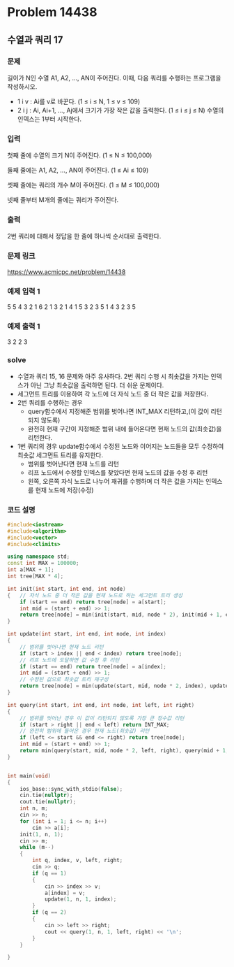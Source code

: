 # Problem 14438

## 수열과 쿼리 17

### 문제
길이가 N인 수열 A1, A2, ..., AN이 주어진다. 이때, 다음 쿼리를 수행하는 프로그램을 작성하시오.

- 1 i v : Ai를 v로 바꾼다. (1 ≤ i ≤ N, 1 ≤ v ≤ 109)
- 2 i j : Ai, Ai+1, ..., Aj에서 크기가 가장 작은 값을 출력한다. (1 ≤ i ≤ j ≤ N)
수열의 인덱스는 1부터 시작한다.

### 입력
첫째 줄에 수열의 크기 N이 주어진다. (1 ≤ N ≤ 100,000)

둘째 줄에는 A1, A2, ..., AN이 주어진다. (1 ≤ Ai ≤ 109)

셋째 줄에는 쿼리의 개수 M이 주어진다. (1 ≤ M ≤ 100,000)

넷째 줄부터 M개의 줄에는 쿼리가 주어진다.

### 출력
2번 쿼리에 대해서 정답을 한 줄에 하나씩 순서대로 출력한다.

### 문제 링크
<https://www.acmicpc.net/problem/14438>

### 예제 입력 1
5
5 4 3 2 1
6
2 1 3
2 1 4
1 5 3
2 3 5
1 4 3
2 3 5

### 예제 출력 1
3
2
2
3

### solve
- 수열과 쿼리 15, 16 문제와 아주 유사하다. 2번 쿼리 수행 시 최솟값을 가지는 인덱스가 아닌 그냥 최솟값을 출력하면 된다. 더 쉬운 문제이다.
- 세그먼트 트리를 이용하여 각 노드에 더 자식 노드 중 더 작은 값을 저장한다.
- 2번 쿼리를 수행하는 경우
 	- query함수에서 지정해준 범위를 벗어나면 INT_MAX 리턴하고,(이 값이 리턴되지 않도록)
	- 완전히 현재 구간이 지정해준 범위 내에 들어온다면 현재 노드의 값(최솟값)을 리턴한다.
- 1번 쿼리의 경우 update함수에서 수정된 노드와 이어지는 노드들을 모두 수정하여 최솟값 세그먼트 트리를 유지한다.
	- 범위를 벗어난다면 현재 노드를 리턴
	- 리프 노드에서 수정할 인덱스를 찾았다면 현재 노드의 값을 수정 후 리턴
	- 왼쪽, 오른쪽 자식 노드로 나누어 재귀를 수행하며 더 작은 값을 가지는 인덱스를 현재 노드에 저장(수정)



### 코드 설명
```C++
#include<iostream>
#include<algorithm>
#include<vector>
#include<climits>

using namespace std;
const int MAX = 100000;
int a[MAX + 1];
int tree[MAX * 4];

int init(int start, int end, int node)
{	// 자식 노드 중 더 작은 값을 현재 노드로 하는 세그먼트 트리 생성
	if (start == end) return tree[node] = a[start];
	int mid = (start + end) >> 1;
	return tree[node] = min(init(start, mid, node * 2), init(mid + 1, end, node * 2 + 1));
}

int update(int start, int end, int node, int index)
{
	// 범위를 벗어나면 현재 노드 리턴
	if (start > index || end < index) return tree[node];
	// 리프 노드에 도달하면 값 수정 후 리턴
	if (start == end) return tree[node] = a[index];
	int mid = (start + end) >> 1;
	// 수정된 값으로 최솟값 트리 재구성
	return tree[node] = min(update(start, mid, node * 2, index), update(mid + 1, end, node * 2 + 1, index));
}

int query(int start, int end, int node, int left, int right)
{
	// 범위를 벗어난 경우 이 값이 리턴되지 않도록 가장 큰 정수값 리턴
	if (start > right || end < left) return INT_MAX;
	// 완전히 범위에 들어온 경우 현재 노드(최솟값) 리턴
	if (left <= start && end <= right) return tree[node];
	int mid = (start + end) >> 1;
	return min(query(start, mid, node * 2, left, right), query(mid + 1, end, node * 2 + 1, left, right));
}


int main(void)
{
	ios_base::sync_with_stdio(false);
	cin.tie(nullptr);
	cout.tie(nullptr);
	int n, m;
	cin >> n;
	for (int i = 1; i <= n; i++)
		cin >> a[i];
	init(1, n, 1);
	cin >> m;
	while (m--)
	{
		int q, index, v, left, right;
		cin >> q;
		if (q == 1)
		{
			cin >> index >> v;
			a[index] = v;
			update(1, n, 1, index);
		}
		if (q == 2)
		{
			cin >> left >> right;
			cout << query(1, n, 1, left, right) << '\n';
		}
	}

}
```
